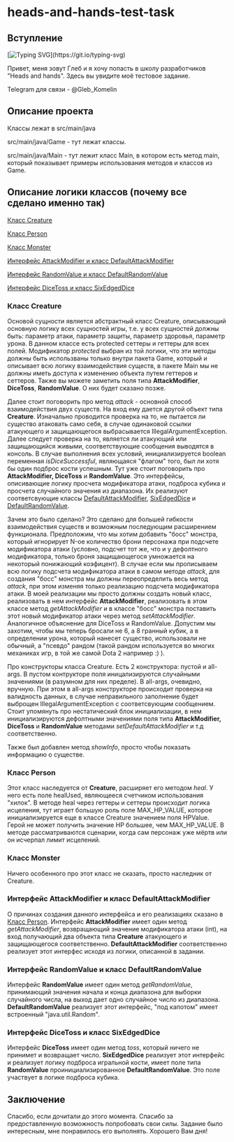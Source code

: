 # heads-and-hands-test-task
## Вступление
[![Typing SVG](https://readme-typing-svg.herokuapp.com?color=%2336BCF7&lines=HI+THERE!)](https://git.io/typing-svg)

Привет, меня зовут Глеб и я хочу попасть в школу разработчиков "Heads and hands". Здесь вы увидите моё тестовое задание.

Telegram для связи - @Gleb_Komelin


<a name="proj_descr"><h2>Описание проекта</h2></a>

Классы лежат в src/main/java

src/main/java/Game - тут лежат классы.

src/main/java/Main - тут лежит класс Main, в котором есть метод main, который показывает примеры использования методов и классов из Game.

<a name="logic_descr"><h2>Описание логики классов (почему все сделано именно так)</h2></a>

[Класс Creature](#creature_descr)

[Класс Person](#person_descr)

[Класс Monster](#monster_descr)

[Интерфейс AttackModifier и класс DefaultAttackModifier](#attack_modifier_descr)

[Интерфейс RandomValue и класс DefaultRandomValue](#random_value_descr)

[Интерфейс DiceToss и класс SixEdgedDice](#dice_toss_descr)

<a name="creature_descr"><h3>Класс Creature</h3></a>

Основой сущности является абстрактный класс Creature, описывающий основную логику всех сущностей игры, т.е. у всех сущностей должны быть: параметр атаки, параметр защиты, параметр здоровья, параметр урона.
В данном классе есть protected сеттеры и геттеры для всех полей. Модификатор *protected* выбран из той логики, что эти методы должны быть использваны только внутри пакета Game, который и описывает всю логику взаимодействия существ, в пакете Main мы не должны иметь доступа к изменению объекта путем геттеров и сеттеров. Также вы можете заметить поля типа **AttackModifier**, **DiceToss**, **RandomValue**. О них будет сказано позже. 

Далее стоит поговорить про метод *attack* - основной способ взаимодействия двух существ. На вход ему дается другой объект типа **Creature**. Изначально проводится проверка на то, не пытается ли существо атаковать само себя, в случае одинаковой ссылки атакующего и защищающегося выбрасывается IllegalArgumentException. Далее следует проверка на то, является ли атакующий или защищающийся живыми, соответствующие сообщения выводятся в консоль. В случае выполнения всех условий, инициализируется boolean переменная *isDiceSuccessful*, являющаяся "флагом" того, был ли хотя бы один подброс кости успешным. Тут уже стоит поговорить про **AttackModifier, DiceToss** и **RandomValue**. Это интерфейсы, описивающие логику просчета модификатора атаки, подброса кубика и просчета случайного значения из диапазона. Их реализуют соответсвующие классы [DefaultAttackModifier](#attack_modifier_descr), [SixEdgedDice](#dice_toss_descr) и [DefaultRandomValue](#random_value_descr). 

Зачем это было сделано? Это сделано для большей гибкости взаимодействия существ и возможным последующим расширением функционала. Предположим, что мы хотим добавить "босс" монстра, который игнорирует N-ое количество брони персонажа при подсчете модификатора атаки (условно, подсчет тот же, что и у дефолтного модификатора, только броня защищающегося умножается на некоторый понижающий коэфицент). В случае если мы прописываем всю логику подсчета модификатора атаки в самом методе *attack*, для создания "босс" монстра мы должны переопределить весь метод *attack*, при этом изменяя только реализацию подсчета модификатора атаки. В моей реализации мы просто должны создать новый класс, реализовать в нем интерфейс **AttackModifier**, реализовать в этом классе метод *getAttackModifier* и в классе "босс" монстра поставить этот новый модификатор атаки через метод *setAttackModifier*. Аналогичное объяснение для DiceToss и RandomValue. Допустим мы захотим, чтобы мы теперь бросали не 6, а 8 гранный кубик, а в определении урона, который нанесет существо, использовали не обычный, а "псевдо" рандом (такой рандом используется во многих механиках игр, в той же самой Dota 2 например :) ).

Про конструкторы класса Creature. Есть 2 конструктора: пустой и all-args. В пустом контрукторе поля иницализируются случайными значениями (в разумном для них пределе). В all-args, очевидно, вручную. При этом в all-args конструкторе происходит проверка на валидность данных, в случае неправильного заполнение будет выброщен IllegalArgumentException с соответсвующим сообщением. Стоит упомянуть про нестатический блок инициализации, в нем инициализируются дефолтными значениями поля типа **AttackModifier, DiceToss** и **RandomValue** методами *setDefaultAttackModifier* и т.д соответственно.

Также был добавлен метод *showInfo*, просто чтобы показать информацию о существе.

<a name="person_descr"><h3>Класс Person</h3></a>

Этот класс наследуется от **Creature**, расширяет его методом *heal*. У него есть поле healUsed, являющееся счетчиком использования "хилок". В методе heal через геттеры и сеттеры происходит логика исцеления, тут играет большую роль поле MAX_HP_VALUE, которое инициализируется еще в классе Creature значением поля HPValue. Герой не может получить значение HP большее, чем MAX_HP_VALUE. В методе рассматриваются сценарии, когда сам персонаж уже мёртв или он исчерпал лимит исцелений. 

<a name="monster_descr"><h3>Класс Monster</h3></a>

Ничего особенного про этот класс не сказать, просто наследник от Creature.

<a name="attack_modifier_descr"><h3>Интерфейс AttackModifier и класс DefaultAttackModifier</h3></a>

О причинах создания данного интерфейса и его реализациях сказано в [Класс Person](#person_descr). Интерфейс **AttackModifier** имеет один метод *getAttackModifier*, возвращающий значение модификатора атаки (int), на вход получающий два объектa типа **Creature** атакующего и защищающегося соответственно. **DefaultAttackModifier** соответственно реализует этот интерфес исходя из логики, описанной в задании.

<a name="random_value_descr"><h3>Интерфейс RandomValue и класс DefaultRandomValue</h3></a>

Интерфейс **RandomValue** имеет один метод *getRandomValue*, принимающий значения начала и конца диапазона для выборки случайного числа, на выход дает одно случайное число из диапазона. **DefaultRandomValue** реализует этот интерфейс, "под капотом" имеет встроенный "java.util.Random".

<a name="dice_toss_descr"><h3>Интерфейс DiceToss и класс SixEdgedDice</h3></a>

Интерфейс **DiceToss** имеет один метод *toss*, который ничего не принимет и возвращает число. **SixEdgedDice** реализует этот интерфейс и реализует логику подброса игральной кости, имеет поле типа **RandomValue** проинициализированное **DefaultRandomValue**. Это поле участвует в логике подброса кубика.

## Заключение

Спасибо, если дочитали до этого момента. Спасибо за предоставленную возможность попробовать свои силы. Задание было интересным, мне понравилось его выполнять. Хорошего Вам дня!
